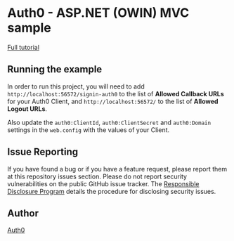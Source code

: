 ﻿# Auth0 - ASP.NET (OWIN) MVC sample

[Full tutorial](https://auth0.com/docs/quickstart/webapp/aspnet-owin/06-authorization)

## Running the example

In order to run this project, you will need to add `http://localhost:56572/signin-auth0` to the list of **Allowed Callback URLs** for your Auth0 Client, and `http://localhost:56572/` to the list of **Allowed Logout URLs**.

Also update the `auth0:ClientId`, `auth0:ClientSecret` and `auth0:Domain` settings in the `web.config` with the values of your Client.

## Issue Reporting

If you have found a bug or if you have a feature request, please report them at this repository issues section. Please do not report security vulnerabilities on the public GitHub issue tracker. The [Responsible Disclosure Program](https://auth0.com/whitehat) details the procedure for disclosing security issues.

## Author

[Auth0](auth0.com)